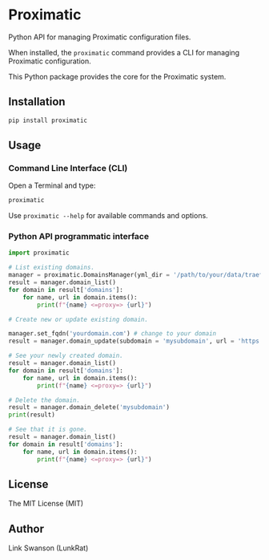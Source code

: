 # Proximatic

Python API for managing Proximatic configuration files.

When installed, the `proximatic` command provides a CLI for managing Proximatic configuration.

This Python package provides the core for the Proximatic system.

## Installation

```bash
pip install proximatic
```

## Usage

### Command Line Interface (CLI)

Open a Terminal and type:

```bash
proximatic
```

Use `proximatic --help` for available commands and options.

### Python API programmatic interface

```python
import proximatic

# List existing domains.
manager = proximatic.DomainsManager(yml_dir = '/path/to/your/data/traefik/conf/')
result = manager.domain_list()
for domain in result['domains']:
    for name, url in domain.items():
        print(f"{name} <=proxy=> {url}")

# Create new or update existing domain.

manager.set_fqdn('yourdomain.com') # change to your domain
result = manager.domain_update(subdomain = 'mysubdomain', url = 'https://news.ycombinator.com')

# See your newly created domain.
result = manager.domain_list()
for domain in result['domains']:
    for name, url in domain.items():
        print(f"{name} <=proxy=> {url}")

# Delete the domain.
result = manager.domain_delete('mysubdomain')
print(result)

# See that it is gone.
result = manager.domain_list()
for domain in result['domains']:
    for name, url in domain.items():
        print(f"{name} <=proxy=> {url}")
```

## License

The MIT License (MIT)

## Author

Link Swanson (LunkRat)